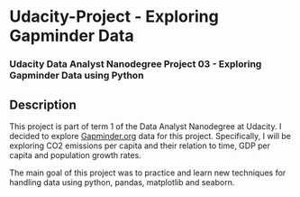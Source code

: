 # Udacity-Project - Exploring Gapminder Data

### Udacity Data Analyst Nanodegree Project 03 - Exploring Gapminder Data using Python

## Description
This project is part of term 1 of the Data Analyst Nanodegree at Udacity. I decided to
explore [Gapminder.org](https://www.gapminder.org/data/) data for this project.
Specifically, I will be exploring CO2 emissions per capita and their relation to
time, GDP per capita and population growth rates.

The main goal of this project was to practice and learn new techniques for handling data
using python, pandas, matplotlib and seaborn.
